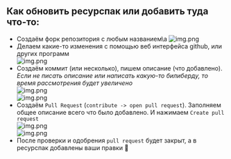 ## Как обновить ресурспак или добавить туда что-то:

- Создаём форк репозитория с любым названием\a
  ![img.png](../qwertied-s-resoursepack/.github/readme/img.png)
- Делаем какие-то изменения с помощью веб интерфейса github, или других программ\
  ![img.png](../qwertied-s-resoursepack/.github/readme/img1.png)
- Создаём коммит (или несколько), пишем описание (что добавлено). *Если не писать описание или написать какую-то билиберду, то время рассмотрения будет увеличено* \
  ![img.png](../qwertied-s-resoursepack/.github/readme/img2.png) 
  \
  ![img.png](../qwertied-s-resoursepack/.github/readme/img3.png)
- Создаём `Pull Request` (`contribute -> open pull request`). Заполняем общее описание всего что было добавлено. И нажимаем `Create pull request` \
  ![img.png](../qwertied-s-resoursepack/.github/readme/img4.png)
  \
  ![img.png](../qwertied-s-resoursepack/.github/readme/img5.png)
- После проверки и одобрения `pull request` будет закрыт, а в ресурспак добавлены ваши правки 🥳